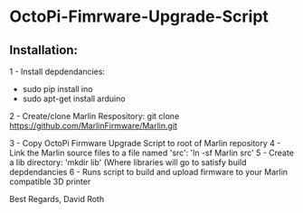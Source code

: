 # OctoPi-Fimrware-Upgrade-Script


## Installation:

1 - Install depdendancies:
   - sudo pip install ino
   - sudo apt-get install arduino
   
2 - Create/clone Marlin Respository:
  git clone https://github.com/MarlinFirmware/Marlin.git
  
3 - Copy OctoPi Firmware Upgrade Script to root of Marlin repository
4 - Link the Marlin source files to a file named 'src': 'ln -sf Marlin src'
5 - Create a lib directory: 'mkdir lib' (Where libraries will go to satisfy build depdendancies
6 - Runs script to build and upload firmware to your Marlin compatible 3D printer


Best Regards,
David Roth

